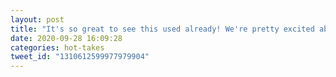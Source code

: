 ```yaml
---
layout: post
title: "It's so great to see this used already! We're pretty excited about Hacktoberfest and pushing it further!"
date: 2020-09-28 16:09:28
categories: hot-takes
tweet_id: "1310612599977979904"
---
```



<!-- Original tweet: https://twitter.com/i/status/1310612599977979904 -->